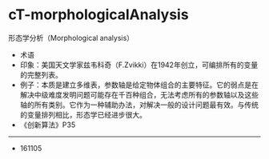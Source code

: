 # cT-morphologicalAnalysis

形态学分析（Morphological analysis）

- 术语
- 印象：美国天文学家兹韦科奇（F.Zvikki）在1942年创立，可编排所有的变量的完整列表。
- 例子：本质是建立多维表，参数轴是给定物体组合的主要特征。它的弱点是在解决中级难度发明问题可能存在千百种组合，无法考虑所有的参数轴以及这些轴的所有类别。它作为一种辅助办法，对解决一般的设计问题最有效。与传统的变量排列相比，形态学已经进步很大。
- 《创新算法》P35

---

- 161105